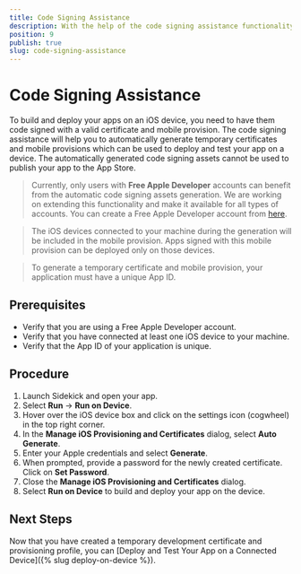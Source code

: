 ```yaml
---
title: Code Signing Assistance
description: With the help of the code signing assistance functionality and a Free Apple account, you can create a temporary development certificate and mobile provision.
position: 9
publish: true
slug: code-signing-assistance
---
```


# Code Signing Assistance

To build and deploy your apps on an iOS device, you need to have them code signed with a valid certificate and mobile provision. The code signing assistance will help you to automatically generate temporary certificates and mobile provisions which can be used to deploy and test your app on a device. The automatically generated code signing assets cannot be used to publish your app to the App Store.

> Currently, only users with **Free Apple Developer** accounts can benefit from the automatic code signing assets generation. We are working on extending this functionality and make it available for all types of accounts. You can create a Free Apple Developer account from [here](https://appleid.apple.com/account).

> The iOS devices connected to your machine during the generation will be included in the mobile provision. Apps signed with this mobile provision can be deployed only on those devices.

> To generate a temporary certificate and mobile provision, your application must have a unique App ID.

## Prerequisites

* Verify that you are using a Free Apple Developer account.
* Verify that you have connected at least one iOS device to your machine.
* Verify that the App ID of your application is unique.

## Procedure

1. Launch Sidekick and open your app.
1. Select **Run** &#8594; **Run on Device**.
1. Hover over the iOS device box and click on the settings icon (cogwheel) in the top right corner.
1. In the **Manage iOS Provisioning and Certificates** dialog, select **Auto Generate**.
1. Enter your Apple credentials and select **Generate**.
1. When prompted, provide a password for the newly created certificate. Click on **Set Password**.
1. Close the **Manage iOS Provisioning and Certificates** dialog. 
1. Select **Run on Device** to build and deploy your app on the device. 

## Next Steps

Now that you have created a temporary development certificate and provisioning profile, you can [Deploy and Test Your App on a Connected Device]({% slug deploy-on-device %}).
